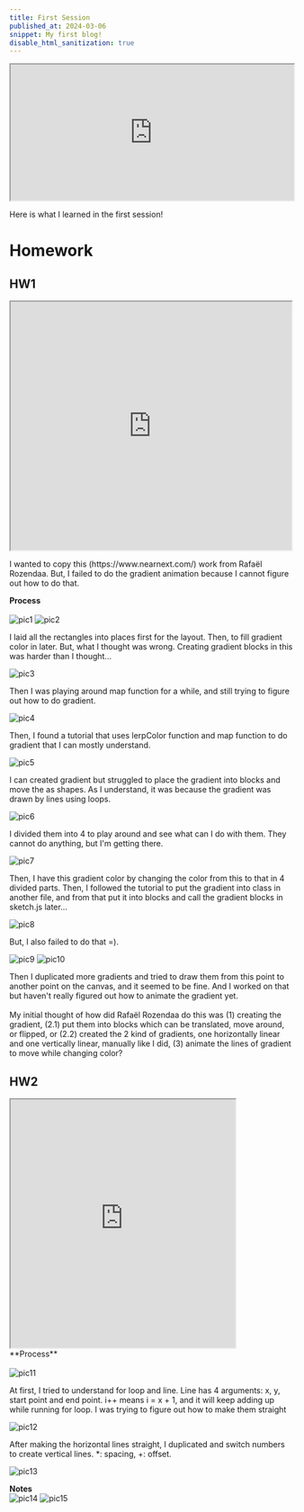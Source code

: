 ```yaml
---
title: First Session
published_at: 2024-03-06
snippet: My first blog!
disable_html_sanitization: true
---
```


<iframe src="https://editor.p5js.org/kimnhudiep2003/full/4xTclF0v2" width ="100%" height = "242px"></iframe>
<p>Here is what I learned in the first session!</p>

# Homework

## HW1
<iframe src="https://editor.p5js.org/kimnhudiep2003/full/AEnURm_oi" width ="500px" height = "442px"></iframe>
<p>I wanted to copy this (https://www.nearnext.com/) work from Rafaël Rozendaa. But, I failed to do the gradient animation because I cannot figure out how to do that.</p>

**Process**
<br> 
<br>
<img src="/static/240306_first_post/Screenshot 2024-03-12 at 2.46.07 PM.png" alt="pic1">
<img src="/static/240306_first_post/Screenshot 2024-03-12 at 3.59.00 PM.png" alt="pic2">

<p>I laid all the rectangles into places first for the layout. Then, to fill gradient color in later. But, what I thought was wrong. Creating gradient blocks in this was harder than I thought...</p>

<img src="/static/240306_first_post/Screenshot 2024-03-12 at 5.01.42 PM.png" alt="pic3">
<p>Then I was playing around map function for a while, and still trying to figure out how to do gradient.</p>

<img src="/static/240306_first_post/Screenshot 2024-03-12 at 5.34.45 PM.png" alt="pic4">
<p>Then, I found a tutorial that uses lerpColor function and map function to do gradient that I can mostly understand.</p>

<img src="/static/240306_first_post/Screenshot 2024-03-12 at 6.01.54 PM.png" alt="pic5">
<p>I can created gradient but struggled to place the gradient into blocks and move the as shapes. As I understand, it was because the gradient was drawn by lines using loops.</p>

<img src="/static/240306_first_post/Screenshot 2024-03-12 at 6.08.56 PM.png" alt="pic6">
<p>I divided them into 4 to play around and see what can I do with them. They cannot do anything, but I'm getting there.</p>

<img src="/static/240306_first_post/Screenshot 2024-03-12 at 6.45.52 PM.png" alt="pic7">
<p>Then, I have this gradient color by changing the color from this to that in 4 divided parts. Then, I followed the tutorial to put the gradient into class in another file, and from that put it into blocks and call the gradient blocks in sketch.js later...</p>

<img src="/static/240306_first_post/Screenshot 2024-03-12 at 7.13.36 PM.png" alt="pic8">
<p>But, I also failed to do that =).</p>

<img src="/static/240306_first_post/Screenshot 2024-03-12 at 7.43.54 PM.png" alt="pic9">
<img src="/static/240306_first_post/Screenshot 2024-03-12 at 7.43.54 PM.png" alt="pic10">
<p>Then I duplicated more gradients and tried to draw them from this point to another point on the canvas, and it seemed to be fine. And I worked on that but haven't really figured out how to animate the gradient yet. 
<br>
<br>
My initial thought of how did Rafaël Rozendaa do this was (1) creating the gradient, (2.1) put them into blocks which can be translated, move around, or flipped, or (2.2) created the 2 kind of gradients, one horizontally linear and one vertically linear, manually like I did, (3) animate the lines of gradient to move while changing color?</p>

## HW2
<iframe src="https://editor.p5js.org/kimnhudiep2003/full/lWW5WM39P" width ="400px" height = "442px"></iframe>
<br>
**Process**
<br>
<br>
<img src="/static/240306_first_post/Screenshot 2024-03-11 at 2.13.42 PM.png" alt="pic11">
<p>At first, I tried to understand for loop and line. Line has 4 arguments: x, y, start point and end point. i++ means i = x + 1, and it will keep adding up while running for loop. I was trying to figure out how to make them straight</p>

<img src="/static/240306_first_post/Screenshot 2024-03-11 at 2.13.16 PM.png" alt="pic12">
<p>After making the horizontal lines straight, I duplicated and switch numbers to create vertical lines. *: spacing, +: offset.</p>

<img src="/static/240306_first_post/Screenshot 2024-03-11 at 2.31.22 PM.png" alt="pic13">

**Notes**
<br>
<img src="/static/240306_first_post/IMG_5145.jpg" alt="pic14">
<img src="/static/240306_first_post/IMG_5146.jpg" alt="pic15">



